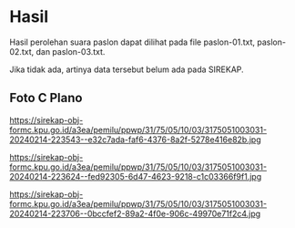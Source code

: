 # Hasil

Hasil perolehan suara paslon dapat dilihat pada file paslon-01.txt, paslon-02.txt, dan paslon-03.txt.

Jika tidak ada, artinya data tersebut belum ada pada SIREKAP.

## Foto C Plano

https://sirekap-obj-formc.kpu.go.id/a3ea/pemilu/ppwp/31/75/05/10/03/3175051003031-20240214-223543--e32c7ada-faf6-4376-8a2f-5278e416e82b.jpg

https://sirekap-obj-formc.kpu.go.id/a3ea/pemilu/ppwp/31/75/05/10/03/3175051003031-20240214-223624--fed92305-6d47-4623-9218-c1c03366f9f1.jpg

https://sirekap-obj-formc.kpu.go.id/a3ea/pemilu/ppwp/31/75/05/10/03/3175051003031-20240214-223706--0bccfef2-89a2-4f0e-906c-49970e71f2c4.jpg

